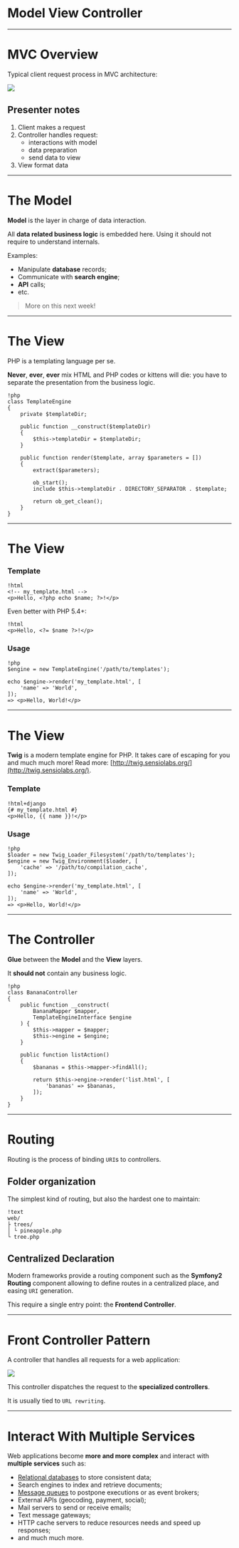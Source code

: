 # Model View Controller
---

# MVC Overview

Typical client request process in MVC architecture:

![](../images/mvc.png)

## Presenter notes

1. Client makes a request
1. Controller handles request:
    * interactions with model
    * data preparation
    * send data to view
1. View format data

---

# The Model

**Model** is the layer in charge of data interaction.

All **data related business logic** is embedded here.
Using it should not require to understand internals.

Examples:

* Manipulate **database** records;
* Communicate with **search engine**;
* **API** calls;
* etc.

<blockquote class="no-before-icon">
    <i class="fa fa-bullhorn"></i>
    <p>More on this next week!</p>
</blockquote>

---

# The View

PHP is a templating language per se.

**Never**, **ever**, **ever** mix HTML and PHP codes or kittens
will die: you have to separate the presentation from the business logic.

    !php
    class TemplateEngine
    {
        private $templateDir;

        public function __construct($templateDir)
        {
            $this->templateDir = $templateDir;
        }

        public function render($template, array $parameters = [])
        {
            extract($parameters);

            ob_start();
            include $this->templateDir . DIRECTORY_SEPARATOR . $template;

            return ob_get_clean();
        }
    }

---

# The View

### Template

    !html
    <!-- my_template.html -->
    <p>Hello, <?php echo $name; ?>!</p>

Even better with PHP 5.4+:

    !html
    <p>Hello, <?= $name ?>!</p>


### Usage

    !php
    $engine = new TemplateEngine('/path/to/templates');

    echo $engine->render('my_template.html', [
        'name' => 'World',
    ]);
    => <p>Hello, World!</p>

---

# The View

**Twig** is a modern template engine for PHP. It takes care of escaping for
you and much much more! Read more:
[http://twig.sensiolabs.org/](http://twig.sensiolabs.org/).

### Template

    !html+django
    {# my_template.html #}
    <p>Hello, {{ name }}!</p>


### Usage

    !php
    $loader = new Twig_Loader_Filesystem('/path/to/templates');
    $engine = new Twig_Environment($loader, [
        'cache' => '/path/to/compilation_cache',
    ]);

    echo $engine->render('my_template.html', [
        'name' => 'World',
    ]);
    => <p>Hello, World!</p>

---

# The Controller

**Glue** between the **Model** and the **View** layers.

It **should not** contain any business logic.

    !php
    class BananaController
    {
        public function __construct(
            BananaMapper $mapper,
            TemplateEngineInterface $engine
        ) {
            $this->mapper = $mapper;
            $this->engine = $engine;
        }

        public function listAction()
        {
            $bananas = $this->mapper->findAll();

            return $this->engine->render('list.html', [
                'bananas' => $bananas,
            ]);
        }
    }

---

# Routing

Routing is the process of binding `URI`s to controllers.

## Folder organization

The simplest kind of routing, but also the hardest one to maintain:

    !text
    web/
    ├ trees/
    │ └ pineapple.php
    └ tree.php

## Centralized Declaration

Modern frameworks provide a routing component such as the **Symfony2 Routing**
component allowing to define routes in a centralized place, and easing `URI`
generation.

This require a single entry point: the **Frontend Controller**.

---

# Front Controller Pattern

A controller that handles all requests for a web application:

![](../images/front-controller.png)

This controller dispatches the request to the **specialized controllers**.

It is usually tied to `URL rewriting`.

---

# Interact With Multiple Services

Web applications become **more and more complex** and interact with
**multiple services** such as:

* [Relational databases](http://en.wikipedia.org/wiki/Relational_database) to store consistent data;
* Search engines to index and retrieve documents;
* [Message queues](http://en.wikipedia.org/wiki/Message_queue) to postpone executions or as event brokers;
* External APIs (geocoding, payment, social);
* Mail servers to send or receive emails;
* Text message gateways;
* HTTP cache servers to reduce resources needs and speed up responses;
* and much much more.

